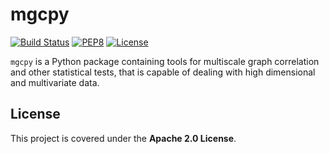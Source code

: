 # mgcpy

[![Build Status](https://travis-ci.com/NeuroDataDesign/mgcpy.svg?branch=master)](https://travis-ci.com/NeuroDataDesign/mgcpy)
[![PEP8](https://img.shields.io/badge/code%20style-pep8-orange.svg)](https://www.python.org/dev/peps/pep-0008/)
[![License](https://img.shields.io/badge/License-Apache%202.0-blue.svg)](https://opensource.org/licenses/Apache-2.0)

`mgcpy` is a Python package containing tools for multiscale graph correlation and other statistical tests, that is capable of dealing with high dimensional and multivariate data.

## License

This project is covered under the **Apache 2.0 License**.
